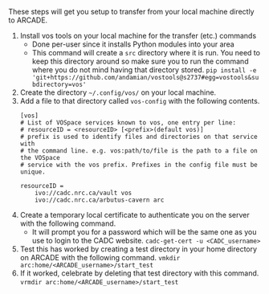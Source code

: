 These steps will get you setup to transfer from your local machine directly to ARCADE.

1. Install vos tools on your local machine for the transfer (etc.) commands
    - Done per-user since it installs Python modules into your area
    - This command will create a `src` directory where it is run. You need to keep this directory around so make sure you to run the command where you do not mind having that directory stored.
`pip install -e 'git+https://github.com/andamian/vostools@s2737#egg=vostools&subdirectory=vos'`
1. Create the directory `~/.config/vos/` on your local machine.
1. Add a file to that directory called `vos-config` with the following contents.
    ```
    [vos]
    # List of VOSpace services known to vos, one entry per line:
    # resourceID = <resourceID> [<prefix>(default vos)]
    # prefix is used to identify files and directories on that service with
    # the command line. e.g. vos:path/to/file is the path to a file on the VOSpace
    # service with the vos prefix. Prefixes in the config file must be unique.
    
    resourceID = 
        ivo://cadc.nrc.ca/vault vos
        ivo://cadc.nrc.ca/arbutus-cavern arc
    ```
1. Create a temporary local certificate to authenticate you on the server with the following command.
    - It will prompt you for a password which will be the same one as you use to login to the CADC website.
`cadc-get-cert -u <CADC_username>`
1. Test this has worked by creating a test directory in your home directory on ARCADE with the following command.
`vmkdir arc:home/<ARCADE_username>/start_test`
1. If it worked, celebrate by deleting that test directory with this command.
`vrmdir arc:home/<ARCADE_username>/start_test`